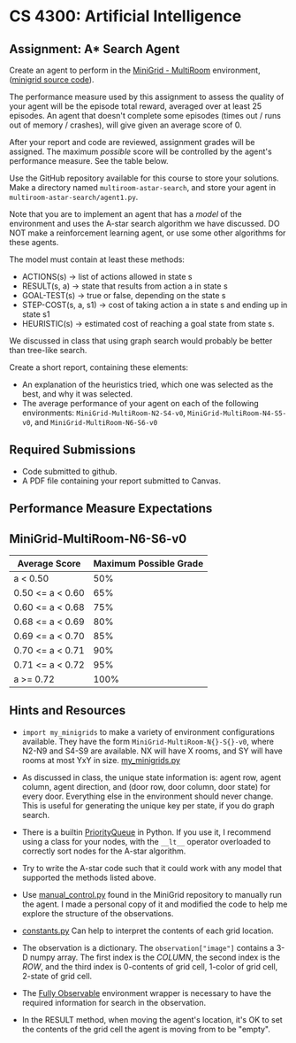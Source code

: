 CS 4300: Artificial Intelligence
===============================================

Assignment: A* Search Agent
------------------------------------------------------

Create an agent to perform in the
[MiniGrid - MultiRoom](https://minigrid.farama.org/environments/minigrid/MultiRoomEnv/) environment,
([minigrid source code](https://github.com/Farama-Foundation/MiniGrid)).

The performance measure used by this assignment to assess the quality of your agent
will be the episode total reward, averaged over at least 25 episodes. 
An agent that doesn't complete some episodes (times out / runs out of memory / crashes),
will give given an average score of 0.

After your report and code are reviewed, assignment grades will be assigned.
The maximum *possible* score will be controlled by the agent's performance measure.
See the table below.

Use the GitHub repository available for this course to store your
solutions.  Make a directory named `multiroom-astar-search`, and store
your agent in `multiroom-astar-search/agent1.py`.

Note that you are to implement an agent that has a *model* of the
environment and uses the A-star search algorithm we have discussed.
DO NOT make a reinforcement learning agent, or use some other algorithms for these agents.

The model must contain at least these methods:

* ACTIONS(s) -> list of actions allowed in state s
* RESULT(s, a) -> state that results from action a in state s
* GOAL-TEST(s) -> true or false, depending on the state s
* STEP-COST(s, a, s1) -> cost of taking action a in state s and ending up in state s1
* HEURISTIC(s) -> estimated cost of reaching a goal state from state s.

We discussed in class that using graph search would probably be better than
tree-like search.

Create a short report, containing these elements:

- An explanation of the heuristics tried, which one was selected as the best, and why it was selected.
- The average performance of your agent on each of the following environments:
  `MiniGrid-MultiRoom-N2-S4-v0`, `MiniGrid-MultiRoom-N4-S5-v0`, and `MiniGrid-MultiRoom-N6-S6-v0`


Required Submissions
------------------------

- Code submitted to github.
- A PDF file containing your report submitted to Canvas.

Performance Measure Expectations
--------------------------------

MiniGrid-MultiRoom-N6-S6-v0
---------------------------

Average Score    | Maximum Possible Grade
-----------------|-----------------------
a <    0.50      | 50%
0.50 <= a < 0.60 | 65%
0.60 <= a < 0.68 | 75%
0.68 <= a < 0.69 | 80%
0.69 <= a < 0.70 | 85%
0.70 <= a < 0.71 | 90%
0.71 <= a < 0.72 | 95%
a >= 0.72        | 100%


Hints and Resources
-------------------

- `import my_minigrids` to make a variety of environment configurations available.
  They have the form `MiniGrid-MultiRoom-N{}-S{}-v0`, where N2-N9 and S4-S9 are
  available. NX will have X rooms, and SY will have rooms at most YxY in size.
  [my_minigrids.py](assignments/my_minigrids.py)

- As discussed in class, the unique state information is: agent row, agent column,
  agent direction, and (door row, door column, door state) for every door. Everything
  else in the environment should never change. This is useful for generating the
  unique key per state, if you do graph search.
  
- There is a builtin [PriorityQueue](https://docs.python.org/3/library/queue.html#queue.PriorityQueue)
  in Python. If you use it, I recommend using a class for your nodes, with the `__lt__` operator
  overloaded to correctly sort nodes for the A-star algorithm.
  
- Try to write the A-star code such that it could work with any model that supported
  the methods listed above.
  
- Use [manual_control.py](https://github.com/Farama-Foundation/Minigrid/blob/master/minigrid/manual_control.py)
  found in the MiniGrid repository to manually run the agent.
  I made a personal copy of it and modified the code to help me explore the structure
  of the observations.
  
- [constants.py](https://github.com/Farama-Foundation/Minigrid/blob/master/minigrid/core/constants.py)
  Can help to interpret the contents of each grid location.
  
- The observation is a dictionary. The `observation["image"]` contains a 3-D numpy array. The first 
  index is the *COLUMN*, the second index is the *ROW*, and the third index is 0-contents of grid cell, 
  1-color of grid cell, 2-state of grid cell.
  
- The [Fully Observable](https://minigrid.farama.org/api/wrappers/#fully-obs) environment
  wrapper is necessary to have the required information for search in the observation.
  
- In the RESULT method, when moving the agent's location, it's OK to set the contents of the
  grid cell the agent is moving from to be "empty".

